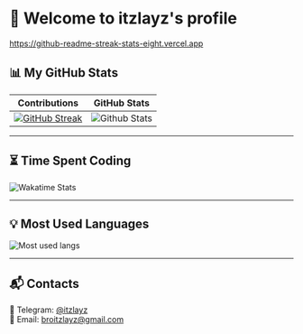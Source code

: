 # 👋 Welcome to itzlayz's profile
https://github-readme-streak-stats-eight.vercel.app

## 📊 My GitHub Stats
| Contributions | GitHub Stats |
|--------------|--------------|
| [![GitHub Streak](https://github-readme-streak-stats-eight.vercel.app/?user=itzlayz&theme=midnight-purple)](https://git.io/streak-stats) | ![Github Stats](https://github-readme-stats.vercel.app/api?username=itzlayz&count_private=true&show_icons=true&include_all_commits=true&theme=midnight-purple) |

---

## ⏳ Time Spent Coding
![Wakatime Stats](https://github-readme-stats.vercel.app/api/wakatime?username=@itzlayz&show_icons=true&theme=midnight-purple)

---

## 💡 Most Used Languages
![Most used langs](https://github-readme-stats.vercel.app/api/top-langs/?username=itzlayz&layout=compact&theme=midnight-purple)

---

## 📬 Contacts
📌 Telegram: [@itzlayz](https://t.me/itzlayz)  
📌 Email: broitzlayz@gmail.com  
